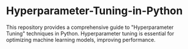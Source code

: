 # Hyperparameter-Tuning-in-Python
This repository provides a comprehensive guide to  "Hyperparameter Tuning" techniques  in Python. Hyperparameter tuning is essential for optimizing machine learning models, improving performance.

